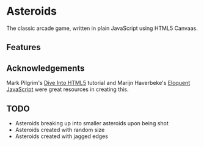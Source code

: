 Asteroids
=========

The classic arcade game, written in plain JavaScript using HTML5 Canvaas.

## Features

## Acknowledgements

Mark Pilgrim's [Dive Into HTML5](http://diveintohtml5.info) tutorial and 
Marijn Haverbeke's [Eloquent JavaScript](http://eloquentjavascript.net/contents.html) were
great resources in creating this.

## TODO

* Asteroids breaking up into smaller asteroids upon being shot
* Asteroids created with random size
* Asteroids created with jagged edges
